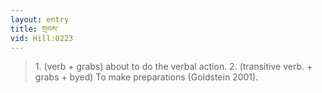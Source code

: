 ```yaml
---
layout: entry
title: གྲབས་
vid: Hill:0223
---
```

> 1\. (verb + grabs) about to do the verbal action\. 2\. (transitive verb\. + grabs + byed) To make preparations (Goldstein 2001)\.



